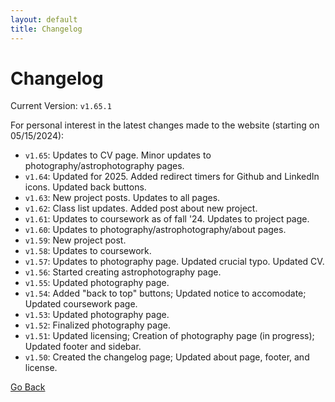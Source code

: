 ```yaml
---
layout: default
title: Changelog
---
```


# Changelog

Current Version: `v1.65.1`

For personal interest in the latest changes made to the website (starting on 05/15/2024):

* `v1.65`: Updates to CV page. Minor updates to photography/astrophotography pages.
* `v1.64`: Updated for 2025. Added redirect timers for Github and LinkedIn icons. Updated back buttons.
* `v1.63`: New project posts. Updates to all pages.
* `v1.62`: Class list updates. Added post about new project. 
* `v1.61`: Updates to coursework as of fall '24. Updates to project page. 
* `v1.60`: Updates to photography/astrophotography/about pages.
* `v1.59`: New project post.
* `v1.58`: Updates to coursework.
* `v1.57`: Updates to photography page. Updated crucial typo. Updated CV. 
* `v1.56`: Started creating astrophotography page. 
* `v1.55`: Updated photography page.
* `v1.54`: Added "back to top" buttons; Updated notice to accomodate; Updated coursework page.
* `v1.53`: Updated photography page.
* `v1.52`: Finalized photography page.
* `v1.51`: Updated licensing; Creation of photography page (in progress); Updated footer and sidebar.
* `v1.50`: Created the changelog page; Updated about page, footer, and license.

[Go Back](javascript:history.back())